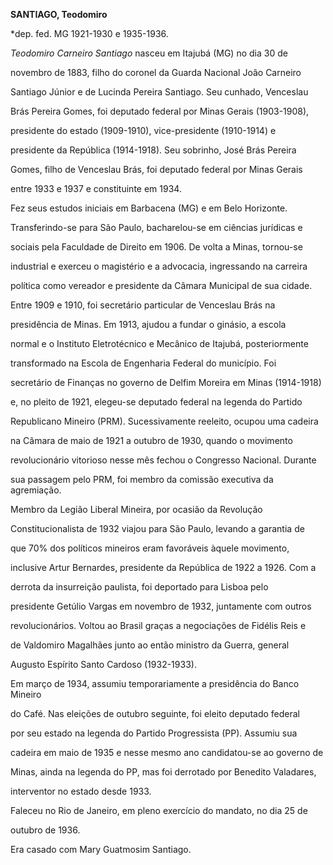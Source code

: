 **SANTIAGO, Teodomiro**



\*dep. fed. MG 1921-1930 e 1935-1936.



*Teodomiro Carneiro Santiago* nasceu em Itajubá (MG) no dia 30 de

novembro de 1883, filho do coronel da Guarda Nacional João Carneiro

Santiago Júnior e de Lucinda Pereira Santiago. Seu cunhado, Venceslau

Brás Pereira Gomes, foi deputado federal por Minas Gerais (1903-1908),

presidente do estado (1909-1910), vice-presidente (1910-1914) e

presidente da República (1914-1918). Seu sobrinho, José Brás Pereira

Gomes, filho de Venceslau Brás, foi deputado federal por Minas Gerais

entre 1933 e 1937 e constituinte em 1934.



Fez seus estudos iniciais em Barbacena (MG) e em Belo Horizonte.

Transferindo-se para São Paulo, bacharelou-se em ciências jurídicas e

sociais pela Faculdade de Direito em 1906. De volta a Minas, tornou-se

industrial e exerceu o magistério e a advocacia, ingressando na carreira

política como vereador e presidente da Câmara Municipal de sua cidade.



Entre 1909 e 1910, foi secretário particular de Venceslau Brás na

presidência de Minas. Em 1913, ajudou a fundar o ginásio, a escola

normal e o Instituto Eletrotécnico e Mecânico de Itajubá, posteriormente

transformado na Escola de Engenharia Federal do município. Foi

secretário de Finanças no governo de Delfim Moreira em Minas (1914-1918)

e, no pleito de 1921, elegeu-se deputado federal na legenda do Partido

Republicano Mineiro (PRM). Sucessivamente reeleito, ocupou uma cadeira

na Câmara de maio de 1921 a outubro de 1930, quando o movimento

revolucionário vitorioso nesse mês fechou o Congresso Nacional. Durante

sua passagem pelo PRM, foi membro da comissão executiva da agremiação.



Membro da Legião Liberal Mineira, por ocasião da Revolução

Constitucionalista de 1932 viajou para São Paulo, levando a garantia de

que 70% dos políticos mineiros eram favoráveis àquele movimento,

inclusive Artur Bernardes, presidente da República de 1922 a 1926. Com a

derrota da insurreição paulista, foi deportado para Lisboa pelo

presidente Getúlio Vargas em novembro de 1932, juntamente com outros

revolucionários. Voltou ao Brasil graças a negociações de Fidélis Reis e

de Valdomiro Magalhães junto ao então ministro da Guerra, general

Augusto Espírito Santo Cardoso (1932-1933).



Em março de 1934, assumiu temporariamente a presidência do Banco Mineiro

do Café. Nas eleições de outubro seguinte, foi eleito deputado federal

por seu estado na legenda do Partido Progressista (PP). Assumiu sua

cadeira em maio de 1935 e nesse mesmo ano candidatou-se ao governo de

Minas, ainda na legenda do PP, mas foi derrotado por Benedito Valadares,

interventor no estado desde 1933.



Faleceu no Rio de Janeiro, em pleno exercício do mandato, no dia 25 de

outubro de 1936.



Era casado com Mary Guatmosim Santiago.



